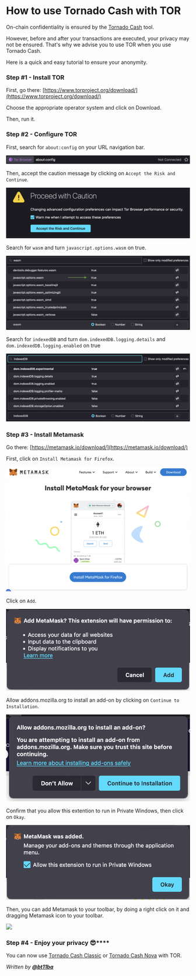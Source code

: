 # How to use Tornado Cash with TOR

On-chain confidentiality is ensured by the [Tornado Cash](https://tornado.cash) tool.

However, before and after your transactions are executed, your privacy may not be ensured. That's why we advise you to use TOR when you use Tornado Cash.

Here is a quick and easy tutorial to ensure your anonymity.

### Step **#1 - Install** TOR

First, go there: [https://www.torproject.org/download/](https://www.torproject.org/download/)

Choose the appropriate operator system and click on Download.

Then, run it.

### Step **#2 - Configure** TOR

First, search for `about:config` on your URL navigation bar.

![](../.gitbook/assets/aboutconfig.png)

Then, accept the caution message by clicking on `Accept the Risk and Continue`.

![](../.gitbook/assets/aboutconfig2.png)

Search for `wasm` and turn `javascript.options.wasm` on true.

![](../.gitbook/assets/wasm.png)

Search for `indexedDB` and turn `dom.indexedDB.logging.details` and `dom.indexedDB.logging.enabled` on true

![](../.gitbook/assets/indexeddb.png)

### Step **#3 -** Install Metamask

Go there: [https://metamask.io/download/](https://metamask.io/download/)

First, click on `Install Metamask for Firefox`.

![](../.gitbook/assets/metamaskhome.png)

Click on `Add`.

![](../.gitbook/assets/addmetamask.png)

Allow addons.mozilla.org to install an add-on by clicking on `Continue to Installation`.

![](../.gitbook/assets/downloadinstall.png)

Confirm that you allow this extention to run in Private Windows, then click on `Okay`.

![](../.gitbook/assets/allowprivateclickokay.png)

Then, you can add Metamask to your toolbar, by doing a right click on it and dragging Metamask icon to your toolbar.

![](../.gitbook/assets/metamaskicon\(1\).gif)

### Step **#4 - Enjoy your privacy** :sunglasses:\*\*\*\*

You can now use [Tornado Cash Classic](https://tornadocash.eth.link) or [Tornado Cash Nova](https://nova.tornadocash.eth.link) with TOR.

_Written by_ [_**@bt11ba**_](https://torn.community/u/bt11ba/)
